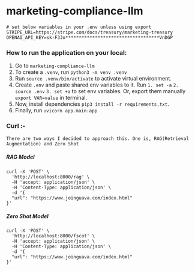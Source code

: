 # marketing-compliance-llm

```
# set below variables in your .env unless using export
STRIPE_URL=https://stripe.com/docs/treasury/marketing-treasury
OPENAI_API_KEY=sk-F3Jo***********************************VnDGP
```
### How to run the application on your local:
1. Go to ```marketing-compliance-llm```
2. To create a ```.venv```, run ```python3 -m venv .venv```
3. Run ```source .venv/bin/activate``` to activate virtual environment.
4. Create ```.env``` and paste shared env variables to it.
   Run ```1. set -a``` ```2. source .env``` ```3. set +a``` to set env variables. Or, export them manually ```export VAR=value``` in terminal.
5. Now, install dependencies ```pip3 install -r requirements.txt```.
6. Finally, run ```uvicorn app.main:app```

### Curl :-
``` There are two ways I decided to approach this. One is, RAG(Retrieval Augmentation) and Zero Shot ```
##### RAG Model
```
curl -X 'POST' \
  'http://localhost:8000/rag' \
  -H 'accept: application/json' \
  -H 'Content-Type: application/json' \
  -d '{
  "url": "https://www.joinguava.com/index.html"
}'
```

##### Zero Shot Model
```
curl -X 'POST' \
  'http://localhost:8000/fscot' \
  -H 'accept: application/json' \
  -H 'Content-Type: application/json' \
  -d '{
  "url": "https://www.joinguava.com/index.html"
}'
```
